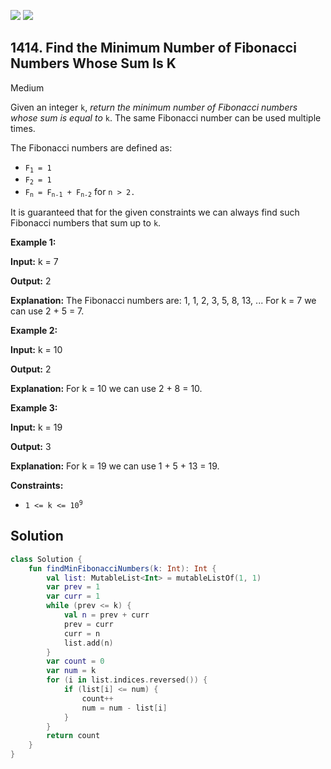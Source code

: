[![](https://img.shields.io/github/stars/javadev/LeetCode-in-Kotlin?label=Stars&style=flat-square)](https://github.com/javadev/LeetCode-in-Kotlin)
[![](https://img.shields.io/github/forks/javadev/LeetCode-in-Kotlin?label=Fork%20me%20on%20GitHub%20&style=flat-square)](https://github.com/javadev/LeetCode-in-Kotlin/fork)

## 1414\. Find the Minimum Number of Fibonacci Numbers Whose Sum Is K

Medium

Given an integer `k`, _return the minimum number of Fibonacci numbers whose sum is equal to_ `k`. The same Fibonacci number can be used multiple times.

The Fibonacci numbers are defined as:

*   <code>F<sub>1</sub> = 1</code>
*   <code>F<sub>2</sub> = 1</code>
*   <code>F<sub>n</sub> = F<sub>n-1</sub> + F<sub>n-2</sub></code> for `n > 2.`

It is guaranteed that for the given constraints we can always find such Fibonacci numbers that sum up to `k`.

**Example 1:**

**Input:** k = 7

**Output:** 2

**Explanation:** The Fibonacci numbers are: 1, 1, 2, 3, 5, 8, 13, ... For k = 7 we can use 2 + 5 = 7.

**Example 2:**

**Input:** k = 10

**Output:** 2

**Explanation:** For k = 10 we can use 2 + 8 = 10.

**Example 3:**

**Input:** k = 19

**Output:** 3

**Explanation:** For k = 19 we can use 1 + 5 + 13 = 19.

**Constraints:**

*   <code>1 <= k <= 10<sup>9</sup></code>

## Solution

```kotlin
class Solution {
    fun findMinFibonacciNumbers(k: Int): Int {
        val list: MutableList<Int> = mutableListOf(1, 1)
        var prev = 1
        var curr = 1
        while (prev <= k) {
            val n = prev + curr
            prev = curr
            curr = n
            list.add(n)
        }
        var count = 0
        var num = k
        for (i in list.indices.reversed()) {
            if (list[i] <= num) {
                count++
                num = num - list[i]
            }
        }
        return count
    }
}
```